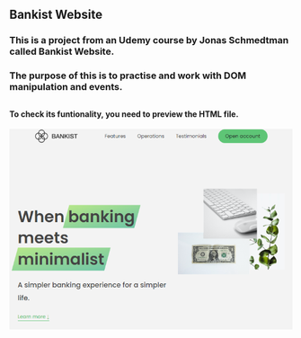 ## Bankist Website

### This is a project from an Udemy course by Jonas Schmedtman called Bankist Website.

### The purpose of this is to practise and work with DOM manipulation and events.

##

#### To check its funtionality, you need to preview the HTML file.

![alt text](image.png)
